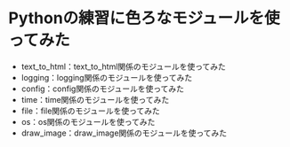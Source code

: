 # Pythonの練習に色ろなモジュールを使ってみた
- text_to_html：text_to_html関係のモジュールを使ってみた
- logging：logging関係のモジュールを使ってみた
- config：config関係のモジュールを使ってみた
- time：time関係のモジュールを使ってみた
- file：file関係のモジュールを使ってみた
- os：os関係のモジュールを使ってみた
- draw_image：draw_image関係のモジュールを使ってみた
